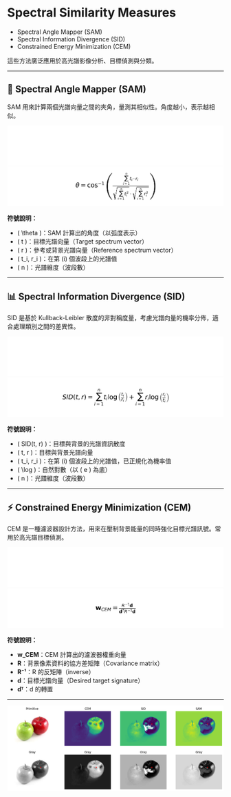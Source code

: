 # Spectral Similarity Measures
- Spectral Angle Mapper (SAM)
- Spectral Information Divergence (SID)
- Constrained Energy Minimization (CEM)

這些方法廣泛應用於高光譜影像分析、目標偵測與分類。

---

## 📐 Spectral Angle Mapper (SAM)

SAM 用來計算兩個光譜向量之間的夾角，量測其相似性。角度越小，表示越相似。

<!-- SAM 公式圖片 -->
<img src="sam_formula_dark.png#gh-dark-mode-only" alt="SAM公式 (深色)" />
<img src="sam_formula_light.png#gh-light-mode-only" alt="SAM公式 (淺色)" />

**符號說明：**

- \( \theta \)：SAM 計算出的角度（以弧度表示）
- \( t \)：目標光譜向量（Target spectrum vector）
- \( r \)：參考或背景光譜向量（Reference spectrum vector）
- \( t_i, r_i \)：在第 \(i\) 個波段上的光譜值
- \( n \)：光譜維度（波段數）

---

## 📊 Spectral Information Divergence (SID)

SID 是基於 Kullback-Leibler 散度的非對稱度量，考慮光譜向量的機率分佈，適合處理類別之間的差異性。

<!-- SID 公式圖片 -->
<img src="sid_formula_dark.png#gh-dark-mode-only" alt="SID公式 (深色)" />
<img src="sid_formula_light.png#gh-light-mode-only" alt="SID公式 (淺色)" />

**符號說明：**

- \( SID(t, r) \)：目標與背景的光譜資訊散度
- \( t, r \)：目標與背景光譜向量
- \( t_i, r_i \)：在第 \(i\) 個波段上的光譜值，已正規化為機率值
- \( \log \)：自然對數（以 \( e \) 為底）
- \( n \)：光譜維度（波段數）

---

## ⚡ Constrained Energy Minimization (CEM)

CEM 是一種濾波器設計方法，用來在壓制背景能量的同時強化目標光譜訊號。常用於高光譜目標偵測。

<!-- CEM 公式圖片 -->
<img src="cem_formula_dark.png#gh-dark-mode-only" alt="CEM公式 (深色)" />
<img src="cem_formula_light.png#gh-light-mode-only" alt="CEM公式 (淺色)" />

**符號說明：**

- **w_CEM**：CEM 計算出的濾波器權重向量  
- **R**：背景像素資料的協方差矩陣（Covariance matrix）  
- **R⁻¹**：R 的反矩陣（inverse）  
- **d**：目標光譜向量（Desired target signature）  
- **dᵀ**：d 的轉置  


---

![avatar](./output.png)
